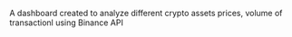 A dashboard created to analyze different crypto assets prices, volume of transactionl using Binance API

